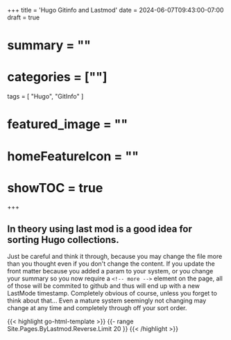 +++
title = 'Hugo Gitinfo and Lastmod'
date = 2024-06-07T09:43:00-07:00
draft = true
# summary = ""
# categories = [""]
tags = [
  "Hugo",
  "GitInfo"
  ]
# featured_image = ""
# homeFeatureIcon = ""
# showTOC = true
+++

## In theory using last mod is a good idea for sorting Hugo collections.

Just be careful and think it through, because you may change the file more than you thought even if you don't change the content. If you update the front matter because you added a param to your system, or you change your summary so you now require a `<!-- more -->` element on the page, all of those will be commited to github and thus will end up with a new LastMode timestamp. Completely obvious of course, unless you forget to think about that... Even a mature system seemingly not changing may change at any time and completely through off your sort order.

{{< highlight go-html-template >}}
  {{- range Site.Pages.ByLastmod.Reverse.Limit 20  }}
{{< /highlight >}} 

<!--more-->